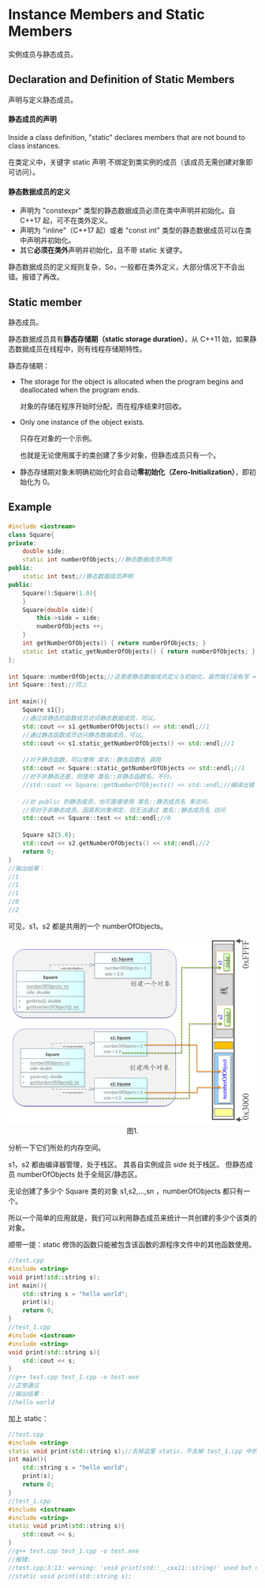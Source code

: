 # Instance Members and Static Members

实例成员与静态成员。

## Declaration and Definition of Static Members

声明与定义静态成员。

#### 静态成员的声明

Inside a class definition, "static" declares members that are not bound to class instances.

在类定义中，关键字 static 声明 不绑定到类实例的成员（该成员无需创建对象即可访问）。

#### 静态数据成员的定义

- 声明为 "constexpr" 类型的静态数据成员必须在类中声明并初始化。自 C++17 起，可不在类外定义。
- 声明为 "inline"（C++17 起）或者 "const int" 类型的静态数据成员可以在类中声明并初始化。
- 其它**必须在类外**声明并初始化，且不带 static 关键字。

静态数据成员的定义规则复杂，So，一般都在类外定义，大部分情况下不会出错。报错了再改。

## Static member

静态成员。

静态数据成员具有**静态存储期（static storage duration）**，从 C++11 始，如果静态数据成员在线程中，则有线程存储期特性。

静态存储期：

- The storage for the object is allocated when the program begins and deallocated when the program ends.

  对象的存储在程序开始时分配，而在程序结束时回收。

- Only one instance of the object exists.

  只存在对象的一个示例。

  也就是无论使用属于的类创建了多少对象，但静态成员只有一个。

- 静态存储期对象未明确初始化时会自动**零初始化（Zero-Initialization）**，即初始化为 0。

## Example

~~~C++
#include <iostream>
class Square{
private:
    double side;
    static int numberOfObjects;//静态数据成员声明
public:
    static int test;//静态数据成员声明
public:
    Square():Square(1.0){
    }
    Square(double side){
        this->side = side;
        numberOfObjects ++;
    }
    int getNumberOfObjects() { return numberOfObjects; }
    static int static_getNumberOfObjects() { return numberOfObjects; }
};

int Square::numberOfObjects;//这里是静态数据成员定义与初始化，虽然我们没有写 = 0，但静态数据成员未明确初始化时是会自动零初始化，即初始化为0
int Square::test;//同上

int main(){
    Square s1{};
	//通过非静态的函数成员访问静态数据成员，可以。
    std::cout << s1.getNumberOfObjects() << std::endl;//1
    //通过静态函数成员访问静态数据成员，可以。
    std::cout << s1.static_getNumberOfObjects() << std::endl;//1
    
    //对于静态函数，可以使用 类名::静态函数名 调用
    std::cout << Square::static_getNumberOfObjects << std::endl;//1
    //对于非静态还是，则使用 类名::非静态函数名，不行。
    //std::cout << Square::getNumberOfObjects() << std::endl;//编译出错

    //对 public 的静态成员，也可直接使用 类名::静态成员名 来访问。
    //但对于非静态成员，因其和对象绑定，则无法通过 类名::静态成员名 访问
    std::cout << Square::test << std::endl;//0
    
    Square s2{5.0};
    std::cout << s2.getNumberOfObjects() << std::endl;//2
    return 0;
}
//输出结果：
//1
//1
//1
//0
//2
~~~

可见，s1，s2 都是共用的一个 numberOfObjects。

<img src="523-1.png" alt="523-1" style="zoom:80%;" />

<center>图1.</center>

分析一下它们所处的内存空间。

s1，s2 都由编译器管理，处于栈区。
其各自实例成员 side 处于栈区。
但静态成员 numberOfObjects 处于全局区/静态区。

无论创建了多少个 Square 类的对象 s1,s2,...,sn ，numberOfObjects 都只有一个。

所以一个简单的应用就是，我们可以利用静态成员来统计一共创建的多少个该类的对象。

顺带一提：static 修饰的函数只能被包含该函数的源程序文件中的其他函数使用。

~~~c++
//test.cpp
#include <string>
void print(std::string s);
int main(){
    std::string s = "hello world";
    print(s);
    return 0;
}
//test_1.cpp
#include <iostream>
#include <string>
void print(std::string s){
    std::cout << s;
}
//g++ test.cpp test_1.cpp -o test.exe
//正常通过
//输出结果：
//hello world
~~~

加上 static：

~~~C++
//test.cpp
#include <string>
static void print(std::string s);//去掉这里 static，不去掉 test_1.cpp 中的 static 仍然会报错，不过报错信息不一样。
int main(){
    std::string s = "hello world";
    print(s);
    return 0;
}
//test_1.cpp
#include <iostream>
#include <string>
static void print(std::string s){
    std::cout << s;
}
//g++ test.cpp test_1.cpp -o test.exe
//报错:
//test.cpp:3:13: warning: 'void print(std::__cxx11::string)' used but never defined
//static void print(std::string s);
~~~



